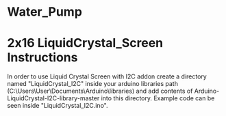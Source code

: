 # Water_Pump

# 2x16 LiquidCrystal_Screen Instructions
In order to use Liquid Crystal Screen with I2C addon create a directory named "LiquidCrystal_I2C" inside your arduino libraries path (C:\Users\User\Documents\Arduino\libraries) and add contents of Arduino-LiquidCrystal-I2C-library-master into this directory. Example code can be seen inside "LiquidCrystal_I2C.ino".